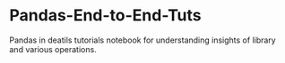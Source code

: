 # Pandas-End-to-End-Tuts
Pandas in deatils tutorials notebook for understanding insights of library and various operations.
